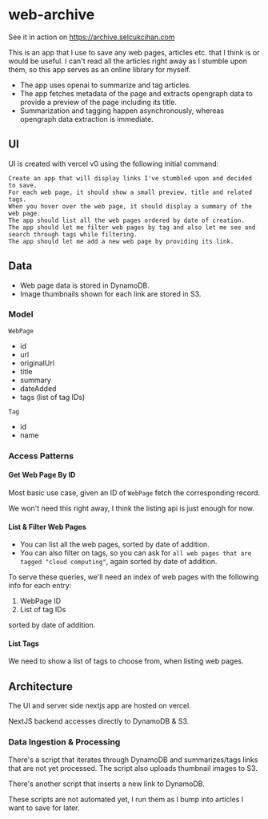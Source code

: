 # web-archive

See it in action on https://archive.selcukcihan.com

This is an app that I use to save any web pages, articles etc. that I think is or would be useful.
I can't read all the articles right away as I stumble upon them, so this app serves as an online library for myself.

* The app uses openai to summarize and tag articles.
* The app fetches metadata of the page and extracts opengraph data to provide a preview of the page including its title.
* Summarization and tagging happen asynchronously, whereas opengraph data extraction is immediate.

## UI

UI is created with vercel v0 using the following initial command:

```
Create an app that will display links I've stumbled upon and decided to save.
For each web page, it should show a small preview, title and related tags.
When you hover over the web page, it should display a summary of the web page.
The app should list all the web pages ordered by date of creation.
The app should let me filter web pages by tag and also let me see and search through tags while filtering.
The app should let me add a new web page by providing its link.
```

## Data

* Web page data is stored in DynamoDB.
* Image thumbnails shown for each link are stored in S3.

### Model

`WebPage`
  - id
  - url
  - originalUrl
  - title
  - summary
  - dateAdded
  - tags (list of tag IDs)

`Tag`
  - id
  - name

### Access Patterns

#### Get Web Page By ID

Most basic use case, given an ID of `WebPage` fetch the corresponding record.

We won't need this right away, I think the listing api is just enough for now.

#### List & Filter Web Pages

* You can list all the web pages, sorted by date of addition.
* You can also filter on tags, so you can ask for `all web pages that are tagged "cloud computing"`, again sorted by date of addition.

To serve these queries, we'll need an index of web pages with the following info for each entry:

1. WebPage ID
2. List of tag IDs

sorted by date of addition.

#### List Tags

We need to show a list of tags to choose from, when listing web pages.

## Architecture

The UI and server side nextjs app are hosted on vercel.

NextJS backend accesses directly to DynamoDB & S3.

### Data Ingestion & Processing

There's a script that iterates through DynamoDB and summarizes/tags links that are not yet processed.
The script also uploads thumbnail images to S3.

There's another script that inserts a new link to DynamoDB.

These scripts are not automated yet, I run them as I bump into articles I want to save for later.
